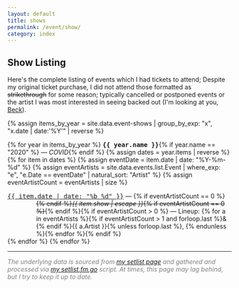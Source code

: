 ```yaml
---
layout: default
title: shows
permalink: /event/show/
category: index
---
```


<style>
div.index-item {
  text-indent: -4.6em !important;
  padding-left: 4.6em !important;
}
</style>

## Show Listing

Here's the complete listing of events which I had tickets to attend; Despite my original ticket purchase, I did not attend those formatted as <s>strikethrough</s> for some reason; typically cancelled or postponed events or the artist I was most interested in seeing backed out (I'm looking at you, [Beck](/event/2022-11-13/)).

{% assign items_by_year = site.data.event-shows | group_by_exp: "x", "x.date | date:'%Y'" | reverse %}

{% for year in items_by_year %}
<tt><strong>{{ year.name }}</strong></tt>{% if year.name == "2020" %} &mdash; <em>COVID</em>{% endif %}
  {% assign dates = year.items | reverse %}
  {% for item in dates %}
  {% assign eventDate = item.date | date: "%Y-%m-%d" %}
  {% assign eventArtists = site.data.events.list.Event | where_exp: "e", "e.Date == eventDate" | natural_sort: "Artist" %}
  {% assign eventArtistCount = eventArtists | size %}
  <div class="index-item"><span class="post-meta"><tt><a class="post-link" href="/event/{{ item.date | date: "%Y-%m-%d" }}">{{ item.date | date: "%b %d" }}</a></tt></span> &mdash; {% if eventArtistCount == 0 %}<s>{% endif %}<em>{{ item.show | escape }}</em>{% if eventArtistCount == 0 %}</s>{% endif %}{% if eventArtistCount > 0 %} &mdash; Lineup: {% for a in eventArtists %}{% if eventArtistCount > 1 and forloop.last %}& {% endif %}{{ a.Artist }}{% unless forloop.last %}, {% endunless %}{% endfor %}{% endif %}</div>
  {% endfor %}
{% endfor %}

<footer>
	<hr class="slender">
	<p style="color:grey"><em>The underlying data is sourced from <a href="https://www.setlist.fm/concerts/rkoopmann">my setlist page</a> and gathered and processed via <a href="/post/2020-04-07/">my setlist.fm.go</a> script. At times, this page may lag behind, but I try to keep it up to date.</em></p>
</footer>

